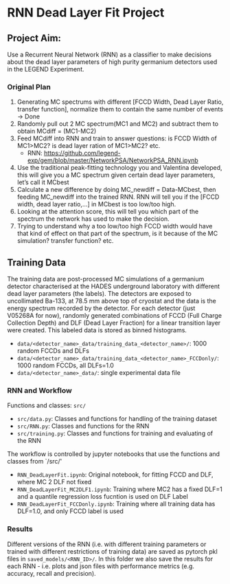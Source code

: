 # RNN Dead Layer Fit Project

## Project Aim:
Use a Recurrent Neural Network (RNN) as a classifier to make decisions about 
the dead layer parameters of high purity germanium detectors used in the LEGEND Experiment.
### Original Plan
1) Generating MC spectrums with different [FCCD Width, Dead Layer Ratio, transfer function], normalize them to contain the same number of events -> Done
2) Randomly pull out 2 MC spectrum(MC1 and MC2) and subtract them to obtain MCdiff = (MC1-MC2)
3) Feed MCdiff into RNN and train to answer questions: is FCCD Width of MC1>MC2? is dead layer ration of MC1>MC2? etc. 
    - RNN: https://github.com/legend-exp/gem/blob/master/NetworkPSA/NetworkPSA_RNN.ipynb
4) Use the traditional peak-fitting technology you and Valentina developed, this will give you a MC spectrum given certain dead layer parameters, let’s call it MCbest
5) Calculate a new difference by doing MC_newdiff = Data-MCbest, then feeding MC_newdiff into the trained RNN. RNN will tell you if the [FCCD width, dead layer ratio,…] in MCbest is too low/too high.
6) Looking at the attention score, this will tell you which part of the spectrum the network has used to make the decision.
7) Trying to understand why a too low/too high FCCD width would have that kind of effect on that part of the spectrum, is it because of the MC simulation? transfer function? etc.

## Training Data
The training data are post-processed MC simulations of a germanium detector characterised at the HADES underground laboratory with different dead layer parameters (the labels). 
The detectors are exposed to uncollimated Ba-133, at 78.5 mm above top of cryostat and the data is the energy spectrum recorded by the detector.
For each detector (just V05268A for now), randomly generated combinations of FCCD (Full Charge Collection Depth) and DLF (Dead Layer Fraction) 
for a linear transition layer were created. 
This labeled data is stored as binned histograms. 

- `data/<detector_name>_data/training_data_<detector_name>/`: 1000 random FCCDs and DLFs
- `data/<detector_name>_data/training_data_<detector_name>_FCCDonly/`: 1000 random FCCDs, all DLFs=1.0
- `data/<detector_name>_data/`: single experimental data file

### RNN and Workflow
Functions and classes: `src/`
- `src/data.py`: Classes and functions for handling of the training dataset
- `src/RNN.py`: Classes and functions for the RNN
- `src/training.py`: Classes and functions for training and evaluating of the RNN

The workflow is controlled by jupyter notebooks that use the functions and classes from `/src/'
- `RNN_DeadLayerFit.ipynb`: Original notebook,  for fitting FCCD and DLF, where MC 2 DLF not fixed
- `RNN_DeadLayerFit_MC2DLF1.ipynb`: Training where MC2 has a fixed DLF=1 and a quantile regression loss fucntion is used on DLF Label
- `RNN_DeadLayerFit_FCCDonly.ipynb`: Training where all training data has DLF=1.0, and only FCCD label is used

### Results
Different versions of the RNN (i.e. with different training parameters or trained with different restrictions of training data) 
are saved as pytorch pkl files in `saved_models/<RNN_ID>/`. 
In this folder we also save the results for each RNN - i.e. plots and json files with performance metrics 
(e.g. accuracy, recall and precision).




